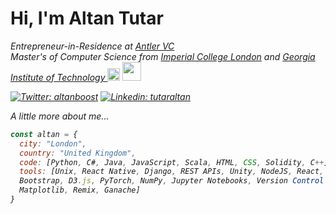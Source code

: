 # Hi, I'm Altan Tutar

<p><em>Entrepreneur-in-Residence at <a href="http://www.antler.co">Antler VC</a></br>
<em> Master's of Computer Science from <a href="https://www.imperial.ac.uk/">Imperial College London</a>  and <a href="https://www.gatech.edu/"> Georgia Institute of Technology </a> <img src="https://upload.wikimedia.org/wikipedia/commons/thumb/c/c5/Shield_of_Imperial_College_London.svg/1200px-Shield_of_Imperial_College_London.svg.png" width="20"> <img src="https://seeklogo.com/images/G/georgia-tech-buzz-logo-BFC4D7AB68-seeklogo.com.png" width="30">  </p>

[![Twitter: altanboost](https://img.shields.io/twitter/follow/altutar?style=social)](https://twitter.com/altutar)
[![Linkedin: tutaraltan](https://img.shields.io/badge/-tutaraltan-blue?style=flat-square&logo=Linkedin&logoColor=white&link=https://www.linkedin.com/in/tutaraltan/)](https://www.linkedin.com/in/tutaraltan/)
  

A little more about me...  

```javascript
const altan = {
  city: "London",
  country: "United Kingdom",
  code: [Python, C#, Java, JavaScript, Scala, HTML, CSS, Solidity, C++],
  tools: [Unix, React Native, Django, REST APIs, Unity, NodeJS, React, React Native, AWS, 
  Bootstrap, D3.js, PyTorch, NumPy, Jupyter Notebooks, Version Control (Git),
  Matplotlib, Remix, Ganache]
}
```

